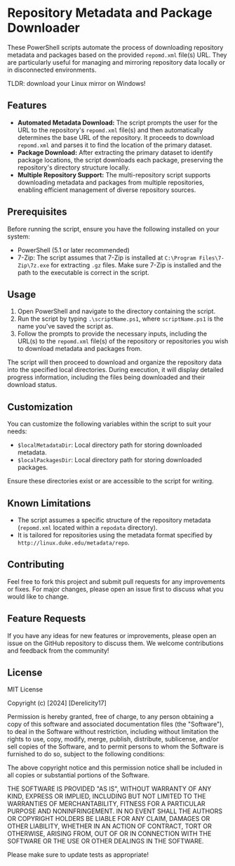 # Repository Metadata and Package Downloader

These PowerShell scripts automate the process of downloading repository metadata and packages based on the provided `repomd.xml` file(s) URL. They are particularly useful for managing and mirroring repository data locally or in disconnected environments.

TLDR: download your Linux mirror on Windows!

## Features

- **Automated Metadata Download:** The script prompts the user for the URL to the repository's `repomd.xml` file(s) and then automatically determines the base URL of the repository. It proceeds to download `repomd.xml` and parses it to find the location of the primary dataset.
- **Package Download:** After extracting the primary dataset to identify package locations, the script downloads each package, preserving the repository's directory structure locally.
- **Multiple Repository Support:** The multi-repository script supports downloading metadata and packages from multiple repositories, enabling efficient management of diverse repository sources.

## Prerequisites

Before running the script, ensure you have the following installed on your system:

- PowerShell (5.1 or later recommended)
- 7-Zip: The script assumes that 7-Zip is installed at `C:\Program Files\7-Zip\7z.exe` for extracting `.gz` files. Make sure 7-Zip is installed and the path to the executable is correct in the script.

## Usage

1. Open PowerShell and navigate to the directory containing the script.
2. Run the script by typing `.\scriptName.ps1`, where `scriptName.ps1` is the name you've saved the script as.
3. Follow the prompts to provide the necessary inputs, including the URL(s) to the `repomd.xml` file(s) of the repository or repositories you wish to download metadata and packages from.

The script will then proceed to download and organize the repository data into the specified local directories. During execution, it will display detailed progress information, including the files being downloaded and their download status.

## Customization

You can customize the following variables within the script to suit your needs:

- `$localMetadataDir`: Local directory path for storing downloaded metadata.
- `$localPackagesDir`: Local directory path for storing downloaded packages.

Ensure these directories exist or are accessible to the script for writing.

## Known Limitations

- The script assumes a specific structure of the repository metadata (`repomd.xml` located within a `repodata` directory).
- It is tailored for repositories using the metadata format specified by `http://linux.duke.edu/metadata/repo`.

## Contributing

Feel free to fork this project and submit pull requests for any improvements or fixes. For major changes, please open an issue first to discuss what you would like to change.

## Feature Requests

If you have any ideas for new features or improvements, please open an issue on the GitHub repository to discuss them. We welcome contributions and feedback from the community!

## License

MIT License

Copyright (c) [2024] [Derelicity17]

Permission is hereby granted, free of charge, to any person obtaining a copy
of this software and associated documentation files (the "Software"), to deal
in the Software without restriction, including without limitation the rights
to use, copy, modify, merge, publish, distribute, sublicense, and/or sell
copies of the Software, and to permit persons to whom the Software is
furnished to do so, subject to the following conditions:

The above copyright notice and this permission notice shall be included in all
copies or substantial portions of the Software.

THE SOFTWARE IS PROVIDED "AS IS", WITHOUT WARRANTY OF ANY KIND, EXPRESS OR
IMPLIED, INCLUDING BUT NOT LIMITED TO THE WARRANTIES OF MERCHANTABILITY,
FITNESS FOR A PARTICULAR PURPOSE AND NONINFRINGEMENT. IN NO EVENT SHALL THE
AUTHORS OR COPYRIGHT HOLDERS BE LIABLE FOR ANY CLAIM, DAMAGES OR OTHER
LIABILITY, WHETHER IN AN ACTION OF CONTRACT, TORT OR OTHERWISE, ARISING FROM,
OUT OF OR IN CONNECTION WITH THE SOFTWARE OR THE USE OR OTHER DEALINGS IN THE
SOFTWARE.

Please make sure to update tests as appropriate!
